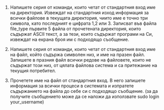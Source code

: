 1. Напишете серия от команди, които четат от стандартния вход име на директория. Извеждат на стандартния изход информация за всички файлове в текущата директория, чиито име е точно три символа, като последният е цифрата 1,2 или 3. Записват във файла file_type първите 5 файла от прочетената директория, които съдържат ASCII текст, а за тези, които съдържат програми на Си, извеждат на екрана броя им с подходящо съобщение.

2. Напишете серия от команди, които четат от стандартния вход име на файл, който съдържа символен низ, и име на празен файл. Запишете в празния файл всички редове на файловете, които не съдържат този низ, от цялата файлова система и са притежание на текущия потребител. 

3. Прочетете име на файл от стандартния вход. В него запишете информация за всички процеси в системата и изпратете съдържанието на файла до себе си с подходящо съобщение. (за да получите съобщението може да се наложи да използвате sudo login your_username)
